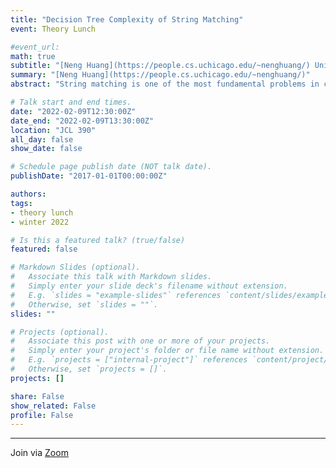 ```yaml
---
title: "Decision Tree Complexity of String Matching"
event: Theory Lunch

#event_url:
math: true
subtitle: "[Neng Huang](https://people.cs.uchicago.edu/~nenghuang/) University of Chicago"
summary: "[Neng Huang](https://people.cs.uchicago.edu/~nenghuang/)"
abstract: "String matching is one of the most fundamental problems in computer science. A natural problem is to determine the number of characters that need to be queried in a string in order to decide if this string contains a certain pattern as a substring. When the alphabet is binary, this is equivalent to the decision tree complexity of string matching. In this talk, I will describe a formula that answers this question for almost every pattern."

# Talk start and end times.
date: "2022-02-09T12:30:00Z"
date_end: "2022-02-09T13:30:00Z"
location: "JCL 390"
all_day: false
show_date: false

# Schedule page publish date (NOT talk date).
publishDate: "2017-01-01T00:00:00Z"

authors:
tags:
- theory lunch
- winter 2022

# Is this a featured talk? (true/false)
featured: false

# Markdown Slides (optional).
#   Associate this talk with Markdown slides.
#   Simply enter your slide deck's filename without extension.
#   E.g. `slides = "example-slides"` references `content/slides/example-slides.md`.
#   Otherwise, set `slides = ""`.
slides: ""

# Projects (optional).
#   Associate this post with one or more of your projects.
#   Simply enter your project's folder or file name without extension.
#   E.g. `projects = ["internal-project"]` references `content/project/deep-learning/index.md`.
#   Otherwise, set `projects = []`.
projects: []

share: False
show_related: False
profile: False
---
```


---

Join via [Zoom](https://uchicago.zoom.us/j/99072449444?pwd=eEphTGEwL3NRNWpueEF3RHZHZ1Jwdz09)
